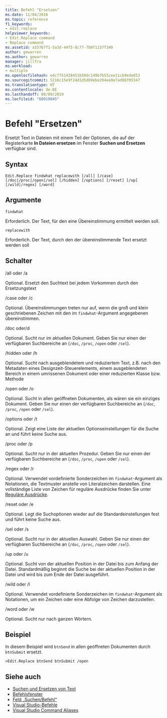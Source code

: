 ```yaml
---
title: Befehl "Ersetzen"
ms.date: 11/04/2016
ms.topic: reference
f1_keywords:
- edit.replace
helpviewer_keywords:
- Edit.Replace command
- Replace command
ms.assetid: a15767f1-5a3d-44f5-8c77-7b0f1157f340
author: gewarren
ms.author: gewarren
manager: jillfra
ms.workload:
- multiple
ms.openlocfilehash: edcff51428451b50dc149b7b55cee11cb9ede853
ms.sourcegitcommit: 5216c15e9f24d1d5db9ebe204ee0e7ad08705347
ms.translationtype: HT
ms.contentlocale: de-DE
ms.lasthandoff: 08/09/2019
ms.locfileid: "68919045"
---
```

# <a name="replace-command"></a>Befehl "Ersetzen"
Ersetzt Text in Dateien mit einem Teil der Optionen, die auf der Registerkarte **In Dateien ersetzen** im Fenster **Suchen und Ersetzen** verfügbar sind.

## <a name="syntax"></a>Syntax

```
Edit.Replace findwhat replacewith [/all] [/case]
[/doc|/proc|/open|/sel] [/hidden] [/options] [/reset] [/up]
[/wild|/regex] [/word]
```

## <a name="arguments"></a>Argumente
`findwhat`

Erforderlich. Der Text, für den eine Übereinstimmung ermittelt werden soll.

`replacewith`

Erforderlich. Der Text, durch den der übereinstimmende Text ersetzt werden soll

## <a name="switches"></a>Schalter
/all oder /a

Optional. Ersetzt den Suchtext bei jedem Vorkommen durch den Ersetzungstext

/case oder /c

Optional. Übereinstimmungen treten nur auf, wenn die groß und klein geschriebenen Zeichen mit den im `findwhat`-Argument angegebenen übereinstimmen.

/doc oder/d

Optional. Sucht nur im aktuellen Dokument. Geben Sie nur einen der verfügbaren Suchbereiche an (`/doc`, `/proc`, `/open` oder `/sel`).

/hidden oder /h

Optional. Sucht nach ausgeblendetem und reduziertem Text, z.B. nach den Metadaten eines Designzeit-Steuerelements, einem ausgeblendeten Bereich in einem umrissenen Dokument oder einer reduzierten Klasse bzw. Methode

/open oder /o

Optional. Sucht in allen geöffneten Dokumenten, als wären sie ein einziges Dokument. Geben Sie nur einen der verfügbaren Suchbereiche an (`/doc`, `/proc`, `/open` oder `/sel`).

/options oder /t

Optional. Zeigt eine Liste der aktuellen Optionseinstellungen für die Suche an und führt keine Suche aus.

/proc oder /p

Optional. Sucht nur in der aktuellen Prozedur. Geben Sie nur einen der verfügbaren Suchbereiche an (`/doc`, `/proc`, `/open` oder `/sel`).

/regex oder /r

Optional. Verwendet vordefinierte Sonderzeichen im `findwhat`-Argument als Notationen, die Textmuster anstelle von Literalzeichen darstellen. Eine vollständige Liste von Zeichen für reguläre Ausdrücke finden Sie unter [Reguläre Ausdrücke](../../ide/using-regular-expressions-in-visual-studio.md).

/reset oder /e

Optional. Legt die Suchoptionen wieder auf die Standardeinstellungen fest und führt keine Suche aus.

/sel oder /s

Optional. Sucht nur in der aktuellen Auswahl. Geben Sie nur einen der verfügbaren Suchbereiche an (`/doc`, `/proc`, `/open` oder `/sel`).

/up oder /u

Optional. Sucht von der aktuellen Position in der Datei bis zum Anfang der Datei. Standardmäßig beginnt die Suche bei der aktuellen Position in der Datei und wird bis zum Ende der Datei ausgeführt.

/wild oder /l

Optional. Verwendet vordefinierte Sonderzeichen im `findwhat`-Argument als Notationen, um ein Zeichen oder eine Abfolge von Zeichen darzustellen.

/word oder /w

Optional. Sucht nur nach ganzen Wörtern.

## <a name="example"></a>Beispiel
In diesem Beispiel wird `btnSend` in allen geöffneten Dokumenten durch `btnSubmit` ersetzt.

```
>Edit.Replace btnSend btnSubmit /open
```

## <a name="see-also"></a>Siehe auch

- [Suchen und Ersetzen von Text](../../ide/finding-and-replacing-text.md)
- [Befehlsfenster](../../ide/reference/command-window.md)
- [Feld „Suchen/Befehl“](../../ide/find-command-box.md)
- [Visual Studio-Befehle](../../ide/reference/visual-studio-commands.md)
- [Visual Studio Command Aliases](../../ide/reference/visual-studio-command-aliases.md)